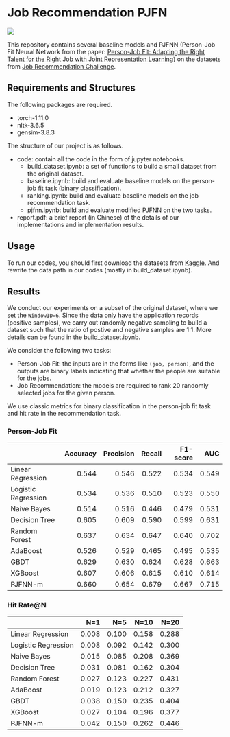 # Job Recommendation PJFN


<div align="left">
  <img src="https://visitor-badge.laobi.icu/badge?page_id=Doslim.Job-Recommendation-PJFNN&"  />
</div>

 This repository contains several baseline models and PJFNN (Person-Job Fit Neural Network from the paper: [Person-Job Fit: Adapting the Right Talent for the Right Job with Joint Representation Learning](https://dl.acm.org/doi/abs/10.1145/3234465)) on the datasets from [Job Recommendation Challenge](https://www.kaggle.com/c/job-recommendation).


## Requirements and Structures
The following packages are required.
- torch-1.11.0
- nltk-3.6.5
- gensim-3.8.3

The structure of our project is as follows.
- code: contain all the code in the form of jupyter notebooks.
    -  build\_dataset.ipynb: a set of functions to build a small dataset from the original dataset.
    -  baseline.ipynb: build and evaluate baseline models on the person-job fit task (binary classification).
    -  ranking.ipynb: build and evaluate baseline models on the job recommendation task.
    -  pjfnn.ipynb: build and evaluate modified PJFNN on the two tasks.
- report.pdf: a brief report (in Chinese) of the details of our implementations and implementation results.

## Usage
To run our codes, you should first download the datasets from [Kaggle](https://www.kaggle.com/c/job-recommendation). And rewrite the data path in our codes (mostly in build\_dataset.ipynb).

## Results

We conduct our experiments on a subset of the original dataset, where we set the ```WindowID=6```. Since the data only have the application records (positive samples), we carry out randomly negative sampling to build a dataset such that the ratio of postive and negative samples are 1:1. More details can be found in the build\_dataset.ipynb.

We consider the following two tasks:
- Person-Job Fit: the inputs are in the forms like ```(job, person)```, and the outputs are binary labels indicating that whether the people are suitable for the jobs.
- Job Recommendation: the models are required to rank 20 randomly selected jobs for the given person.

We use classic metrics for binary classification in the person-job fit task and hit rate in the recommendation task.

### Person-Job Fit
|      | Accuracy | Precision | Recall | F1-score | AUC |
| :---- | ----: | ----: | ----: | ----: | ----: |
| Linear Regression | 0.544 |	0.546 | 0.522 | 0.534 | 0.549 |
| Logistic Regression | 0.534 |	0.536 |	0.510 | 0.523 | 0.550 |
| Naive Bayes | 0.514 | 0.516 | 0.446 | 0.479 | 0.531 |
| Decision Tree | 0.605 | 0.609 | 0.590 | 0.599 | 0.631 | 
| Random Forest | 0.637 | 0.634	| 0.647	| 0.640	| 0.702 |
| AdaBoost | 0.526 | 0.529 | 0.465 | 0.495 | 0.535 |
| GBDT | 0.629 | 0.630 | 0.624 | 0.628 | 0.663 |
| XGBoost | 0.607 | 0.606 | 0.615 | 0.610 | 0.614 |
| PJFNN-m | 0.660 | 0.654 | 0.679 | 0.667 | 0.715 |

### Hit Rate@N
|      | N=1 | N=5 | N=10| N=20 | 
| :---- | ----: | ----: | ----: | ----: | 
| Linear Regression | 0.008	| 0.100	| 0.158	| 0.288 |
| Logistic Regression | 0.008 | 0.092 | 0.142 | 0.300 |
| Naive Bayes | 0.015 | 0.085 | 0.208 | 0.369 |
| Decision Tree | 0.031 | 0.081 | 0.162	| 0.304 |
| Random Forest | 0.027	| 0.123	| 0.227	| 0.431 |
| AdaBoost | 0.019 | 0.123 | 0.212 | 0.327 |
| GBDT | 0.038 | 0.150 | 0.235 | 0.404 |
| XGBoost | 0.027 | 0.104 | 0.196 | 0.377 |
| PJFNN-m | 0.042 | 0.150 | 0.262 | 0.446 |
